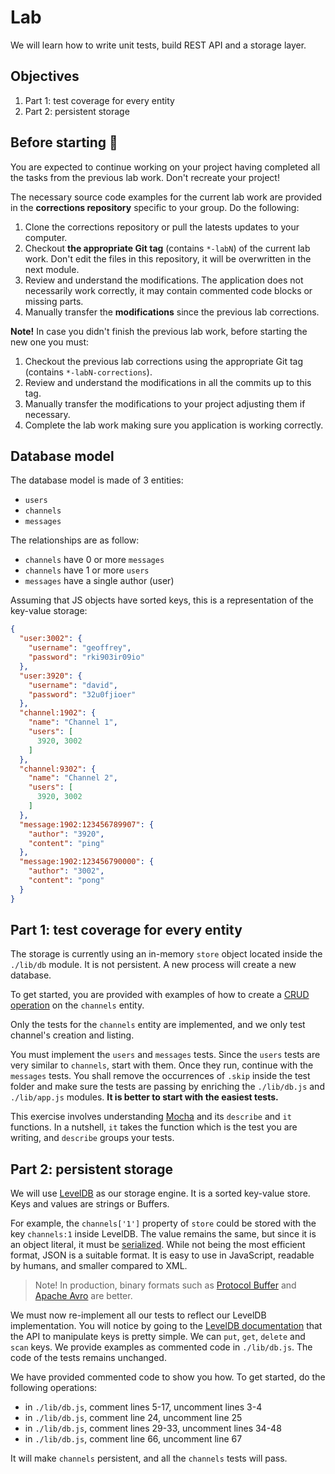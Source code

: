 
# Lab

We will learn how to write unit tests, build REST API and a storage layer.

## Objectives

1. Part 1: test coverage for every entity
2. Part 2: persistent storage

## Before starting 🚀

You are expected to continue working on your project having completed all the tasks from the previous lab work. Don't recreate your project!

The necessary source code examples for the current lab work are provided in the **corrections repository** specific to your group. Do the following:

1. Clone the corrections repository or pull the latests updates to your computer.
2. Checkout **the appropriate Git tag** (contains `*-labN`) of the current lab work. Don't edit the files in this repository, it will be overwritten in the next module.
3. Review and understand the modifications. The application does not necessarily work correctly, it may contain commented code blocks or missing parts.
4. Manually transfer the **modifications** since the previous lab corrections.

**Note!** In case you didn't finish the previous lab work, before starting the new one you must:

1. Checkout the previous lab corrections using the appropriate Git tag (contains `*-labN-corrections`).
2. Review and understand the modifications in all the commits up to this tag.
3. Manually transfer the modifications to your project adjusting them if necessary.
4. Complete the lab work making sure you application is working correctly.

## Database model

The database model is made of 3 entities:
- `users`
- `channels`
- `messages`

The relationships are as follow:

- `channels` have 0 or more `messages`
- `channels` have 1 or more `users`
- `messages` have a single author (user)

Assuming that JS objects have sorted keys, this is a representation of the key-value storage:

```json
{
  "user:3002": {
    "username": "geoffrey",
    "password": "rki903ir09io"
  },
  "user:3920": {
    "username": "david",
    "password": "32u0fjioer"
  },
  "channel:1902": {
    "name": "Channel 1",
    "users": [
      3920, 3002
    ]
  },
  "channel:9302": {
    "name": "Channel 2",
    "users": [
      3920, 3002
    ]
  },
  "message:1902:123456789907": {
    "author": "3920",
    "content": "ping"
  },
  "message:1902:123456790000": {
    "author": "3002",
    "content": "pong"
  }
}
```

## Part 1: test coverage for every entity

The storage is currently using an in-memory `store` object located inside the `./lib/db` module. It is not persistent. A new process will create a new database.

To get started, you are provided with examples of how to create a [CRUD operation](https://en.wikipedia.org/wiki/Create,_read,_update_and_delete) on the `channels` entity.

Only the tests for the `channels` entity are implemented, and we only test channel's creation and listing.

You must implement the `users` and `messages` tests. Since the `users` tests are very similar to `channels`, start with them. Once they run, continue with the `messages` tests. You shall remove the occurrences of `.skip` inside the test folder and make sure the tests are passing by enriching the `./lib/db.js` and `./lib/app.js` modules. **It is better to start with the easiest tests.**

This exercise involves understanding [Mocha](https://mochajs.org/) and its `describe` and `it` functions. In a nutshell, `it` takes the function which is the test you are writing, and `describe` groups your tests.

## Part 2: persistent storage

We will use [LevelDB](https://github.com/google/leveldb) as our storage engine. It is a sorted key-value store. Keys and values are strings or Buffers.

For example, the `channels['1']` property of `store` could be stored with the key `channels:1` inside LevelDB. The value remains the same, but since it is an object literal, it must be [serialized](https://en.wikipedia.org/wiki/Serialization). While not being the most efficient format, JSON is a suitable format. It is easy to use in JavaScript, readable by humans, and smaller compared to XML.

> Note! In production, binary formats such as [Protocol Buffer](https://en.wikipedia.org/wiki/Protocol_Buffers) and [Apache Avro](https://en.wikipedia.org/wiki/Apache_Avro) are better.

We must now re-implement all our tests to reflect our LevelDB implementation. You will notice by going to the [LevelDB documentation](https://www.npmjs.com/package/level) that the API to manipulate keys is pretty simple. We can `put`, `get`, `delete` and `scan` keys. We provide examples as commented code in `./lib/db.js`. The code of the tests remains unchanged.

We have provided commented code to show you how. To get started, do the following operations:

- in `./lib/db.js`, comment lines 5-17, uncomment lines 3-4
- in `./lib/db.js`, comment line 24, uncomment line 25
- in `./lib/db.js`, comment lines 29-33, uncomment lines 34-48
- in `./lib/db.js`, comment line 66, uncomment line 67

It will make `channels` persistent, and all the `channels` tests will pass.
